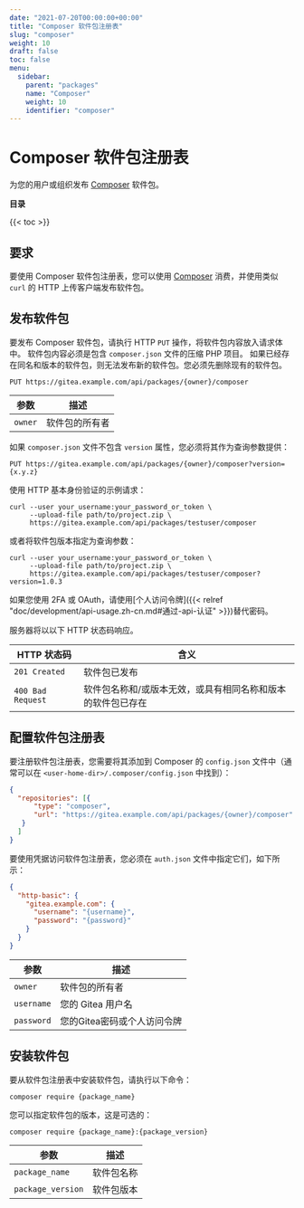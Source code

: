 ```yaml
---
date: "2021-07-20T00:00:00+00:00"
title: "Composer 软件包注册表"
slug: "composer"
weight: 10
draft: false
toc: false
menu:
  sidebar:
    parent: "packages"
    name: "Composer"
    weight: 10
    identifier: "composer"
---
```


# Composer 软件包注册表

为您的用户或组织发布 [Composer](https://getcomposer.org/) 软件包。

**目录**

{{< toc >}}

## 要求

要使用 Composer 软件包注册表，您可以使用 [Composer](https://getcomposer.org/download/) 消费，并使用类似 `curl` 的 HTTP 上传客户端发布软件包。

## 发布软件包

要发布 Composer 软件包，请执行 HTTP `PUT` 操作，将软件包内容放入请求体中。
软件包内容必须是包含 `composer.json` 文件的压缩 PHP 项目。
如果已经存在同名和版本的软件包，则无法发布新的软件包。您必须先删除现有的软件包。

```
PUT https://gitea.example.com/api/packages/{owner}/composer
```

| 参数    | 描述           |
| ------- | -------------- |
| `owner` | 软件包的所有者 |

如果 `composer.json` 文件不包含 `version` 属性，您必须将其作为查询参数提供：

```
PUT https://gitea.example.com/api/packages/{owner}/composer?version={x.y.z}
```

使用 HTTP 基本身份验证的示例请求：

```shell
curl --user your_username:your_password_or_token \
     --upload-file path/to/project.zip \
     https://gitea.example.com/api/packages/testuser/composer
```

或者将软件包版本指定为查询参数：

```shell
curl --user your_username:your_password_or_token \
     --upload-file path/to/project.zip \
     https://gitea.example.com/api/packages/testuser/composer?version=1.0.3
```

如果您使用 2FA 或 OAuth，请使用[个人访问令牌]({{< relref "doc/development/api-usage.zh-cn.md#通过-api-认证" >}})替代密码。

服务器将以以下 HTTP 状态码响应。

| HTTP 状态码       | 含义                                                        |
| ----------------- | ----------------------------------------------------------- |
| `201 Created`     | 软件包已发布                                                |
| `400 Bad Request` | 软件包名称和/或版本无效，或具有相同名称和版本的软件包已存在 |

## 配置软件包注册表

要注册软件包注册表，您需要将其添加到 Composer 的 `config.json` 文件中（通常可以在 `<user-home-dir>/.composer/config.json` 中找到）：

```json
{
  "repositories": [{
      "type": "composer",
      "url": "https://gitea.example.com/api/packages/{owner}/composer"
   }
  ]
}
```

要使用凭据访问软件包注册表，您必须在 `auth.json` 文件中指定它们，如下所示：

```json
{
  "http-basic": {
    "gitea.example.com": {
      "username": "{username}",
      "password": "{password}"
    }
  }
}
```

| 参数       | 描述                        |
| ---------- | --------------------------- |
| `owner`    | 软件包的所有者              |
| `username` | 您的 Gitea 用户名           |
| `password` | 您的Gitea密码或个人访问令牌 |

## 安装软件包

要从软件包注册表中安装软件包，请执行以下命令：

```shell
composer require {package_name}
```

您可以指定软件包的版本，这是可选的：

```shell
composer require {package_name}:{package_version}
```

| 参数              | 描述       |
| ----------------- | ---------- |
| `package_name`    | 软件包名称 |
| `package_version` | 软件包版本 |
